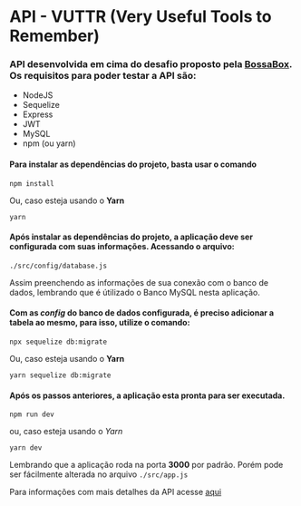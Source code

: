 # API - VUTTR (Very Useful Tools to Remember)

### API desenvolvida em cima do desafio proposto pela [BossaBox](https://bossabox.com/). Os requisitos para poder testar a API são:

- NodeJS
- Sequelize
- Express
- JWT
- MySQL
- npm (ou yarn)

#### Para instalar as dependências do projeto, basta usar o comando

`npm install`

Ou, caso esteja usando o **Yarn**

`yarn`

#### Após instalar as dependências do projeto, a aplicação deve ser configurada com suas informações. Acessando o arquivo:

`./src/config/database.js`

Assim preenchendo as informações de sua conexão com o banco de dados, lembrando que é útilizado o Banco MySQL nesta aplicação.

#### Com as _config_ do banco de dados configurada, é preciso adicionar a tabela ao mesmo, para isso, utilize o comando:

`npx sequelize db:migrate`

Ou, caso esteja usando o **Yarn**

`yarn sequelize db:migrate`

#### Após os passos anteriores, a aplicação esta pronta para ser executada.

`npm run dev`

ou, caso esteja usando o _Yarn_

`yarn dev`

Lembrando que a aplicação roda na porta **3000** por padrão. Porém pode ser fácilmente alterada no arquivo `./src/app.js`

Para informações com mais detalhes da API acesse [aqui](https://github.com/higorkonig/desafio-backend-bossabox/blob/master/API.md)

